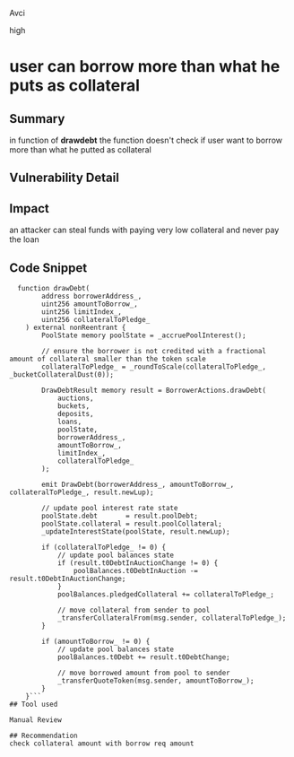 Avci

high

# user can borrow more than what he puts as collateral

## Summary
in function of **drawdebt** the function doesn't check if user want to borrow more than what he putted as collateral 
## Vulnerability Detail

## Impact
an attacker can steal funds with paying very low collateral and never pay the loan

## Code Snippet
```
  function drawDebt(
        address borrowerAddress_,
        uint256 amountToBorrow_,
        uint256 limitIndex_,
        uint256 collateralToPledge_
    ) external nonReentrant {
        PoolState memory poolState = _accruePoolInterest();

        // ensure the borrower is not credited with a fractional amount of collateral smaller than the token scale
        collateralToPledge_ = _roundToScale(collateralToPledge_, _bucketCollateralDust(0));

        DrawDebtResult memory result = BorrowerActions.drawDebt(
            auctions,
            buckets,
            deposits,
            loans,
            poolState,
            borrowerAddress_,
            amountToBorrow_,
            limitIndex_,
            collateralToPledge_
        );

        emit DrawDebt(borrowerAddress_, amountToBorrow_, collateralToPledge_, result.newLup);

        // update pool interest rate state
        poolState.debt       = result.poolDebt;
        poolState.collateral = result.poolCollateral;
        _updateInterestState(poolState, result.newLup);

        if (collateralToPledge_ != 0) {
            // update pool balances state
            if (result.t0DebtInAuctionChange != 0) {
                poolBalances.t0DebtInAuction -= result.t0DebtInAuctionChange;
            }
            poolBalances.pledgedCollateral += collateralToPledge_;

            // move collateral from sender to pool
            _transferCollateralFrom(msg.sender, collateralToPledge_);
        }

        if (amountToBorrow_ != 0) {
            // update pool balances state
            poolBalances.t0Debt += result.t0DebtChange;

            // move borrowed amount from pool to sender
            _transferQuoteToken(msg.sender, amountToBorrow_);
        }
    }```
## Tool used

Manual Review

## Recommendation
check collateral amount with borrow req amount